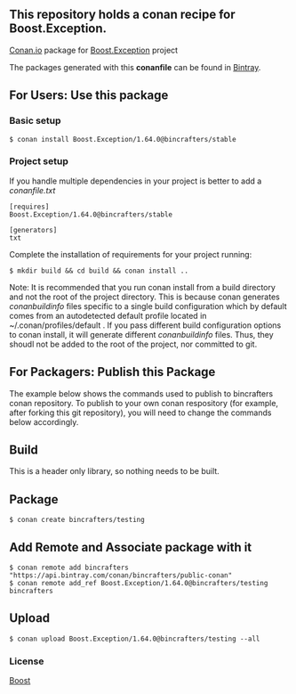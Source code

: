 ## This repository holds a conan recipe for Boost.Exception.

[Conan.io](https://conan.io) package for [Boost.Exception](https://github.com/Boostorg/Exception) project

The packages generated with this **conanfile** can be found in [Bintray](https://bintray.com/bincrafters/conan-public/Boost.Exception%3Abincrafters).

## For Users: Use this package

### Basic setup

    $ conan install Boost.Exception/1.64.0@bincrafters/stable

### Project setup

If you handle multiple dependencies in your project is better to add a *conanfile.txt*

    [requires]
    Boost.Exception/1.64.0@bincrafters/stable

    [generators]
    txt

Complete the installation of requirements for your project running:</small></span>

    $ mkdir build && cd build && conan install ..
	
Note: It is recommended that you run conan install from a build directory and not the root of the project directory.  This is because conan generates *conanbuildinfo* files specific to a single build configuration which by default comes from an autodetected default profile located in ~/.conan/profiles/default .  If you pass different build configuration options to conan install, it will generate different *conanbuildinfo* files.  Thus, they shoudl not be added to the root of the project, nor committed to git. 

## For Packagers: Publish this Package

The example below shows the commands used to publish to bincrafters conan repository. To publish to your own conan respository (for example, after forking this git repository), you will need to change the commands below accordingly. 

## Build  

This is a header only library, so nothing needs to be built.

## Package 

    $ conan create bincrafters/testing
	
## Add Remote and Associate package with it

	$ conan remote add bincrafters "https://api.bintray.com/conan/bincrafters/public-conan"
	$ conan remote add_ref Boost.Exception/1.64.0@bincrafters/testing bincrafters

## Upload

    $ conan upload Boost.Exception/1.64.0@bincrafters/testing --all

### License
[Boost](LICENSE)
